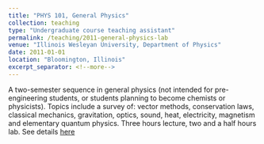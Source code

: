 ```yaml
---
title: "PHYS 101, General Physics"
collection: teaching
type: "Undergraduate course teaching assistant"
permalink: /teaching/2011-general-physics-lab
venue: "Illinois Wesleyan University, Department of Physics"
date: 2011-01-01
location: "Bloomington, Illinois"
excerpt_separator: <!--more-->
---
```

<!--more-->
A two-semester sequence in general physics (not intended for pre-engineering students, or students planning to become chemists or physicists). Topics include a survey of: vector methods, conservation laws, classical mechanics, gravitation, optics, sound, heat, electricity, magnetism and elementary quantum physics. Three hours lecture, two and a half hours lab. See details [here](https://www.iwu.edu/physics/courses/CourseDescriptions.html)